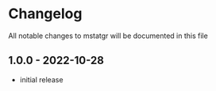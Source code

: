 # Changelog

All notable changes to mstatgr will be documented in this file

## 1.0.0 - 2022-10-28

- initial release
